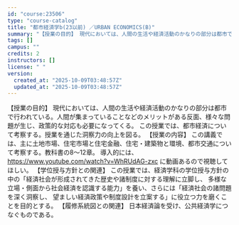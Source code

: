 ```yaml
---
id: "course:23506"
type: "course-catalog"
title: "都市経済学b(23以前) ／URBAN ECONOMICS(B)"
summary: "【授業の目的】 現代においては、人間の生活や経済活動のかなりの部分は都市で行われている。人間が集まっていることなどのメリットがある反面、様々な問題が生じ、政策的な対応も必要になってくる。 この授業では、都市経済について考察する。授業を通じた…"
tags: []
campus: ""
credits: 2
instructors: []
license: " "
version:
  created_at: "2025-10-09T03:48:57Z"
  updated_at: "2025-10-09T03:48:57Z"
---
```


【授業の目的】 現代においては、人間の生活や経済活動のかなりの部分は都市で行われている。人間が集まっていることなどのメリットがある反面、様々な問題が生じ、政策的な対応も必要になってくる。 この授業では、都市経済について考察する。授業を通じた洞察力の向上を図る。 【授業の内容】 この講義では、主に土地市場、住宅市場と住宅金融、住宅・建築物と環境、都市交通について考察する。教科書の8～12章。 導入的には、https://www.youtube.com/watch?v=WhRUdAG-zxc に動画あるので視聴してほしい。 【学位授与方針との関連】 この授業では、経済学科の学位授与方針の中の「経済社会が形成されてきた歴史や諸制度に対する理解に立脚し、 多様な立場・側面から社会経済を認識する能力」を養い、さらには「経済社会の諸問題を深く洞察し、 望ましい経済政策や制度設計を立案する」に役立つ力を磨くことを目的とする。 【履修系統図との関連】 日本経済論を受け、公共経済学につなぐものである。
